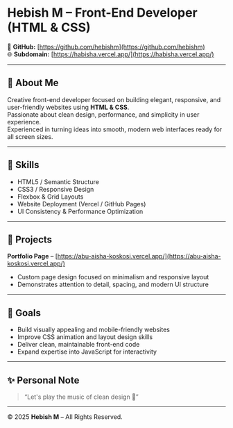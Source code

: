 # Hebish M – Front-End Developer (HTML & CSS)

💼 **GitHub:** [https://github.com/hebishm](https://github.com/hebishm)  
🌐 **Subdomain:** [https://habisha.vercel.app/](https://habisha.vercel.app/)

---

## 🧠 About Me  
Creative front-end developer focused on building elegant, responsive, and user-friendly websites using **HTML & CSS**.  
Passionate about clean design, performance, and simplicity in user experience.  
Experienced in turning ideas into smooth, modern web interfaces ready for all screen sizes.

---

## 🧩 Skills  
- HTML5 / Semantic Structure  
- CSS3 / Responsive Design  
- Flexbox & Grid Layouts  
- Website Deployment (Vercel / GitHub Pages)  
- UI Consistency & Performance Optimization  

---

## 🧱 Projects  
**Portfolio Page** – [https://abu-aisha-koskosi.vercel.app/](https://abu-aisha-koskosi.vercel.app/)  
- Custom page design focused on minimalism and responsive layout  
- Demonstrates attention to detail, spacing, and modern UI structure  

---

## 🎯 Goals  
- Build visually appealing and mobile-friendly websites  
- Improve CSS animation and layout design skills  
- Deliver clean, maintainable front-end code  
- Expand expertise into JavaScript for interactivity  

---

## ✨ Personal Note  
> “Let's play the music of clean design 🎨”

---

© 2025 **Hebish M** – All Rights Reserved.

